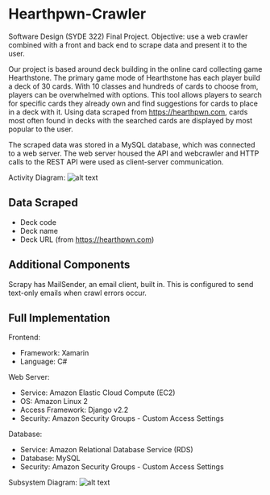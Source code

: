# Hearthpwn-Crawler
Software Design (SYDE 322) Final Project. Objective: use a web crawler combined with a front and back end to scrape data
and present it to the user.

Our project is based around deck building in the online card collecting game Hearthstone. The primary game mode of Hearthstone has each
player build a deck of 30 cards. With 10 classes and hundreds of cards to choose from, players can be overwhelmed with options. This tool
allows players to search for specific cards they already own and find suggestions for cards to place in a deck with it. Using data scraped
from https://hearthpwn.com, cards most often found in decks with the searched cards are displayed by most popular to the user. 

The scraped data was stored in a MySQL database, which was connected to a web server. The web server housed the API and webcrawler and 
HTTP calls to the REST API were used as client-server communication.

Activity Diagram: 
![alt text][adiagram]

[adiagram]: https://github.com/mdshiozaki/Hearthpwn-Crawler/blob/master/activity_diagram_crawler.png "Webcrawler Activity Diagram"

## Data Scraped
* Deck code
* Deck name
* Deck URL (from https://hearthpwn.com)

## Additional Components
Scrapy has MailSender, an email client, built in. This is configured to send text-only emails when crawl errors occur.

## Full Implementation
Frontend:
* Framework: Xamarin
* Language: C#

Web Server:
* Service: Amazon Elastic Cloud Compute (EC2)
* OS: Amazon Linux 2
* Access Framework: Django v2.2
* Security: Amazon Security Groups - Custom Access Settings

Database: 
* Service: Amazon Relational Database Service (RDS)
* Database: MySQL
* Security: Amazon Security Groups - Custom Access Settings


Subsystem Diagram: 
![alt text][sdiagram]

[sdiagram]: https://github.com/mdshiozaki/Hearthpwn-Crawler/blob/master/Crawler_subsystem_diagram.png "Webcrawler Subsystem Diagram"



